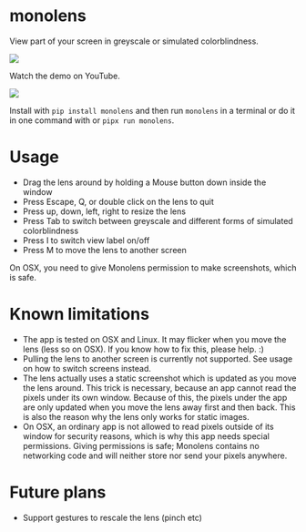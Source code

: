 # monolens

<!-- description begin -->
View part of your screen in greyscale or simulated colorblindness.
<!-- description end -->

[<img src="https://img.shields.io/pypi/v/monolens.svg">](https://pypi.org/project/monolens)

Watch the demo on YouTube.

[<img src="https://img.youtube.com/vi/f8FRBlSoqWQ/0.jpg">](https://youtu.be/f8FRBlSoqWQ)

Install with `pip install monolens` and then run `monolens` in a terminal or do it in one
command with or `pipx run monolens`.

# Usage

<!-- usage begin -->
- Drag the lens around by holding a Mouse button down inside the window
- Press Escape, Q, or double click on the lens to quit
- Press up, down, left, right to resize the lens
- Press Tab to switch between greyscale and different forms of simulated colorblindness
- Press I to switch view label on/off
- Press M to move the lens to another screen

On OSX, you need to give Monolens permission to make screenshots, which is safe.
<!-- usage end -->

# Known limitations

- The app is tested on OSX and Linux. It may flicker when you move the lens (less so on
  OSX). If you know how to fix this, please help. :)
- Pulling the lens to another screen is currently not supported. See usage on how to
  switch screens instead.
- The lens actually uses a static screenshot which is updated as you move the lens around.
  This trick is necessary, because an app cannot read the pixels under its own window.
  Because of this, the pixels under the app are only updated when you move the lens away
  first and then back. This is also the reason why the lens only works for static images.
- On OSX, an ordinary app is not allowed to read pixels outside of its window for security
  reasons, which is why this app needs special permissions. Giving permissions is safe;
  Monolens contains no networking code and will neither store nor send your pixels anywhere.

# Future plans

- Support gestures to rescale the lens (pinch etc)
